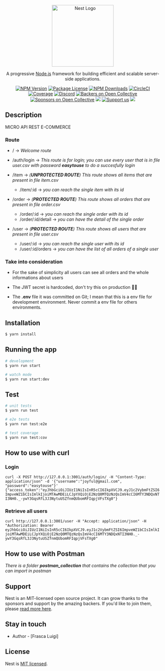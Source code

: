<p align="center">
  <a href="http://nestjs.com/" target="blank"><img src="https://nestjs.com/img/logo-small.svg" width="200" alt="Nest Logo" /></a>
</p>

[circleci-image]: https://img.shields.io/circleci/build/github/nestjs/nest/master?token=abc123def456
[circleci-url]: https://circleci.com/gh/nestjs/nest

  <p align="center">A progressive <a href="http://nodejs.org" target="_blank">Node.js</a> framework for building efficient and scalable server-side applications.</p>
    <p align="center">
<a href="https://www.npmjs.com/~nestjscore" target="_blank"><img src="https://img.shields.io/npm/v/@nestjs/core.svg" alt="NPM Version" /></a>
<a href="https://www.npmjs.com/~nestjscore" target="_blank"><img src="https://img.shields.io/npm/l/@nestjs/core.svg" alt="Package License" /></a>
<a href="https://www.npmjs.com/~nestjscore" target="_blank"><img src="https://img.shields.io/npm/dm/@nestjs/common.svg" alt="NPM Downloads" /></a>
<a href="https://circleci.com/gh/nestjs/nest" target="_blank"><img src="https://img.shields.io/circleci/build/github/nestjs/nest/master" alt="CircleCI" /></a>
<a href="https://coveralls.io/github/nestjs/nest?branch=master" target="_blank"><img src="https://coveralls.io/repos/github/nestjs/nest/badge.svg?branch=master#9" alt="Coverage" /></a>
<a href="https://discord.gg/G7Qnnhy" target="_blank"><img src="https://img.shields.io/badge/discord-online-brightgreen.svg" alt="Discord"/></a>
<a href="https://opencollective.com/nest#backer" target="_blank"><img src="https://opencollective.com/nest/backers/badge.svg" alt="Backers on Open Collective" /></a>
<a href="https://opencollective.com/nest#sponsor" target="_blank"><img src="https://opencollective.com/nest/sponsors/badge.svg" alt="Sponsors on Open Collective" /></a>
  <a href="https://paypal.me/kamilmysliwiec" target="_blank"><img src="https://img.shields.io/badge/Donate-PayPal-ff3f59.svg"/></a>
    <a href="https://opencollective.com/nest#sponsor"  target="_blank"><img src="https://img.shields.io/badge/Support%20us-Open%20Collective-41B883.svg" alt="Support us"></a>
  <a href="https://twitter.com/nestframework" target="_blank"><img src="https://img.shields.io/twitter/follow/nestframework.svg?style=social&label=Follow"></a>
</p>
  <!--[![Backers on Open Collective](https://opencollective.com/nest/backers/badge.svg)](https://opencollective.com/nest#backer)
  [![Sponsors on Open Collective](https://opencollective.com/nest/sponsors/badge.svg)](https://opencollective.com/nest#sponsor)-->

## Description

MICRO API REST E-COMMERCE

### Route

* / -> *Welcome route*
* /auth/login -> *This route is for login; you can use every user that is in file _user.csv_ with password **_easytouse_** to do a succesfully login*

* /item -> *(**UNPROTECTED ROUTE**) This route shows all items that are present in file _item.csv_*
  * /item/:id -> *you can reach the single item with its id*

* /order -> *(**PROTECTED ROUTE**) This route shows all orders that are present in file _order.csv_*
  * /order/:id -> *you can reach the single order with its id*
  * /order/:id/detail -> *you can have the detail of the single order*

* /user -> *(**PROTECTED ROUTE**) This route shows all users that are present in file _user.csv_*
  * /user/:id -> *you can reach the single user with its id*
  * /user/:id/orders -> *you can have the list of all orders of a single user*

### Take into consideration

* For the sake of simplicity all users can see all orders and the whole informations about users

* The JWT secret is hardcoded, don't try this on production 😵‍💫

* The **.env** file it was committed on Git; I mean that this is a env file for development environment. Never commit a env file for others environments.


## Installation

```bash
$ yarn install
```

## Running the app

```bash
# development
$ yarn run start

# watch mode
$ yarn run start:dev
```

## Test

```bash
# unit tests
$ yarn run test

# e2e tests
$ yarn run test:e2e

# test coverage
$ yarn run test:cov
```

## How to use with curl

### Login 
`
curl -X POST http://127.0.0.1:3001/auth/login/ -H "Content-Type: application/json" -d '{"username":"joyful@gmail.com", "password":"easytouse"}'
{"access_token":"eyJhbGciOiJIUzI1NiIsInR5cCI6IkpXVCJ9.eyJ1c2VybmFtZSI6ImpveWZ1bCIsImlkIjoiMTAwMDEiLCJpYXQiOjE2NzQ0MTQzNzQsImV4cCI6MTY3NDQxNTI3NH0._-ywY3GqsRfL3J3NytuUSZfnmQUbomRFIqpjVFsTXg0"}
`

### Retrieve all users

`
curl http://127.0.0.1:3001/user -H "Accept: application/json" -H "Authorization: Bearer eyJhbGciOiJIUzI1NiIsInR5cCI6IkpXVCJ9.eyJ1c2VybmFtZSI6ImpveWZ1bCIsImlkIjoiMTAwMDEiLCJpYXQiOjE2NzQ0MTQzNzQsImV4cCI6MTY3NDQxNTI3NH0._-ywY3GqsRfL3J3NytuUSZfnmQUbomRFIqpjVFsTXg0"
`

## How to use with Postman

*There is a folder **postman_collection** that contains the collection that you can import in postman*

## Support

Nest is an MIT-licensed open source project. It can grow thanks to the sponsors and support by the amazing backers. If you'd like to join them, please [read more here](https://docs.nestjs.com/support).

## Stay in touch

- Author - [Frasca Luigi]

## License

Nest is [MIT licensed](LICENSE).
